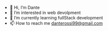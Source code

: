 - 👋 Hi, I’m Dante
- 👀 I’m interested in web devolpment
- 🌱 I’m currently learning fullStack development
- 📫 How to reach me danterossi99@gmail.com

